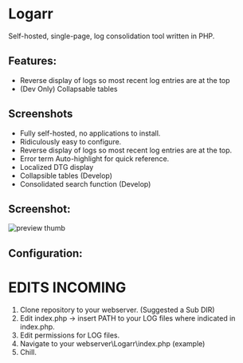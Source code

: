
# Logarr

Self-hosted, single-page, log consolidation tool written in PHP.

## Features:

 - Reverse display of logs so most recent log entries are at the top
 - (Dev Only) Collapsable tables
## Screenshots

 - Fully self-hosted, no applications to install.
 - Ridiculously easy to configure.
 - Reverse display of logs so most recent log entries are at the top.
 - Error term Auto-highlight for quick reference.
 - Localized DTG display
 - Collapsible tables (Develop)
 - Consolidated search function (Develop)
 
 
## Screenshot:

![preview thumb](http://i.imgur.com/vwMM918.png)



## Configuration:
# EDITS INCOMING
1) Clone repository to your webserver. (Suggested a Sub DIR)
2) Edit index.php -> insert PATH to your LOG files where indicated in index.php. 
3) Edit permissions for LOG files.
4) Navigate to your webserver\Logarr\index.php (example)
5) Chill.

